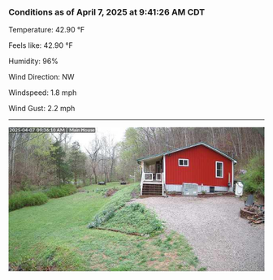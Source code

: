 ### Conditions as of April 7, 2025 at 9:41:26 AM CDT 

Temperature: 42.90 &deg;F

Feels like: 42.90 &deg;F

Humidity: 96%

Wind Direction: NW

Windspeed: 1.8 mph

Wind Gust: 2.2 mph

---

<img src="./images/latest.jpeg"/>


